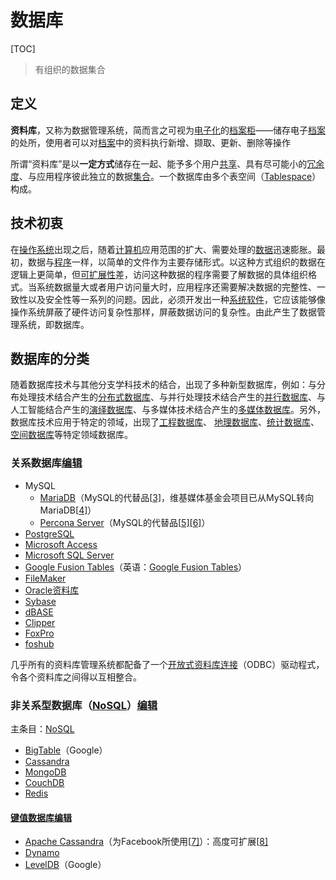 # 数据库

[TOC]

> 有组织的数据集合

## 定义

**资料库**，又称为数据管理系统，简而言之可视为[电子化](https://zh.m.wikipedia.org/w/index.php?title=電子化&action=edit&redlink=1)的[档案柜](https://zh.m.wikipedia.org/wiki/档案柜)——储存电子[档案](https://zh.m.wikipedia.org/wiki/檔案)的处所，使用者可以对[档案](https://zh.m.wikipedia.org/wiki/檔案)中的资料执行新增、撷取、更新、删除等操作

所谓“资料库”是以**一定方式**储存在一起、能予多个用户[共享](https://zh.m.wikipedia.org/wiki/共享)、具有尽可能小的[冗余度](https://zh.m.wikipedia.org/wiki/数据冗余)、与应用程序彼此独立的数据[集合](https://zh.m.wikipedia.org/wiki/集合_(计算机科学))。一个数据库由多个表空间（[Tablespace](https://zh.m.wikipedia.org/wiki/Tablespace)）构成。

## 技术初衷

在[操作系统](https://zh.m.wikipedia.org/wiki/操作系统)出现之后，随着[计算机](https://zh.m.wikipedia.org/wiki/电子计算机)应用范围的扩大、需要处理的[数据](https://zh.m.wikipedia.org/wiki/数据)迅速膨胀。最初，数据与[程序](https://zh.m.wikipedia.org/wiki/计算机程序)一样，以简单的文件作为主要存储形式。以这种方式组织的数据在逻辑上更简单，但[可扩展性](https://zh.m.wikipedia.org/wiki/可扩展性)差，访问这种数据的程序需要了解数据的具体组织格式。当系统数据量大或者用户访问量大时，应用程序还需要解决数据的完整性、一致性以及安全性等一系列的问题。因此，必须开发出一种[系统软件](https://zh.m.wikipedia.org/wiki/系统软件)，它应该能够像操作系统屏蔽了硬件访问复杂性那样，屏蔽数据访问的复杂性。由此产生了数据管理系统，即数据库。

## 数据库的分类

随着数据库技术与其他分支学科技术的结合，出现了多种新型数据库，例如：与分布处理技术结合产生的[分布式数据库](https://zh.m.wikipedia.org/wiki/分布式数据库)、与并行处理技术结合产生的[并行数据库](https://zh.m.wikipedia.org/w/index.php?title=并行数据库&action=edit&redlink=1)、与人工智能结合产生的[演绎数据库](https://zh.m.wikipedia.org/w/index.php?title=演绎数据库&action=edit&redlink=1)、与多媒体技术结合产生的[多媒体数据库](https://zh.m.wikipedia.org/w/index.php?title=多媒体数据库&action=edit&redlink=1)。另外，数据库技术应用于特定的领域，出现了[工程数据库](https://zh.m.wikipedia.org/w/index.php?title=工程数据库&action=edit&redlink=1)、 [地理数据库](https://zh.m.wikipedia.org/w/index.php?title=地理数据库&action=edit&redlink=1)、[统计数据库](https://zh.m.wikipedia.org/w/index.php?title=统计数据库&action=edit&redlink=1)、[空间数据库](https://zh.m.wikipedia.org/w/index.php?title=空间数据库&action=edit&redlink=1)等特定领域数据库。

### 关系数据库[编辑](https://zh.m.wikipedia.org/w/index.php?title=数据库&action=edit&section=4)

- MySQL
  - [MariaDB](https://zh.m.wikipedia.org/wiki/MariaDB)（MySQL的代替品[[3\]](https://zh.m.wikipedia.org/zh-hans/数据库#cite_note-3)，维基媒体基金会项目已从MySQL转向MariaDB[[4\]](https://zh.m.wikipedia.org/zh-hans/数据库#cite_note-4)）
  - [Percona Server](https://zh.m.wikipedia.org/w/index.php?title=Percona_Server&action=edit&redlink=1)（MySQL的代替品[[5\]](https://zh.m.wikipedia.org/zh-hans/数据库#cite_note-5)[[6\]](https://zh.m.wikipedia.org/zh-hans/数据库#cite_note-6)）
- [PostgreSQL](https://zh.m.wikipedia.org/wiki/PostgreSQL)
- [Microsoft Access](https://zh.m.wikipedia.org/wiki/Microsoft_Access)
- [Microsoft SQL Server](https://zh.m.wikipedia.org/wiki/Microsoft_SQL_Server)
- [Google Fusion Tables](https://zh.m.wikipedia.org/w/index.php?title=Google_Fusion_Tables&action=edit&redlink=1)（英语：[Google Fusion Tables](https://en.wikipedia.org/wiki/Google_Fusion_Tables)）
- [FileMaker](https://zh.m.wikipedia.org/wiki/FileMaker)
- [Oracle资料库](https://zh.m.wikipedia.org/wiki/Oracle数据库)
- [Sybase](https://zh.m.wikipedia.org/wiki/Sybase)
- [dBASE](https://zh.m.wikipedia.org/wiki/DBASE)
- [Clipper](https://zh.m.wikipedia.org/wiki/Clipper)
- [FoxPro](https://zh.m.wikipedia.org/wiki/FoxPro)
- [foshub](https://zh.m.wikipedia.org/w/index.php?title=Foshub&action=edit&redlink=1)

几乎所有的资料库管理系统都配备了一个[开放式资料库连接](https://zh.m.wikipedia.org/wiki/開放式資料庫連接)（ODBC）驱动程式，令各个资料库之间得以互相整合。

###  非关系型数据库（[NoSQL](https://zh.m.wikipedia.org/wiki/NoSQL)）[编辑](https://zh.m.wikipedia.org/w/index.php?title=数据库&action=edit&section=5)

主条目：[NoSQL](https://zh.m.wikipedia.org/wiki/NoSQL)

- [BigTable](https://zh.m.wikipedia.org/wiki/BigTable)（Google）
- [Cassandra](https://zh.m.wikipedia.org/wiki/Cassandra)
- [MongoDB](https://zh.m.wikipedia.org/wiki/MongoDB)
- [CouchDB](https://zh.m.wikipedia.org/wiki/CouchDB)
- [Redis](https://zh.m.wikipedia.org/wiki/Redis)

#### [键值数据库](https://zh.m.wikipedia.org/wiki/鍵值數據庫)[编辑](https://zh.m.wikipedia.org/w/index.php?title=数据库&action=edit&section=6)

- [Apache Cassandra](https://zh.m.wikipedia.org/wiki/Apache_Cassandra)（为Facebook所使用[[7\]](https://zh.m.wikipedia.org/zh-hans/数据库#cite_note-7)）：高度可扩展[[8\]](https://zh.m.wikipedia.org/zh-hans/数据库#cite_note-8)
- [Dynamo](https://zh.m.wikipedia.org/w/index.php?title=Dynamo&action=edit&redlink=1)
- [LevelDB](https://zh.m.wikipedia.org/wiki/LevelDB)（Google）